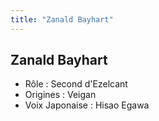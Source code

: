 ```yaml
---
title: "Zanald Bayhart"
---
```


Zanald Bayhart
--------------


- Rôle : Second d'Ezelcant  
- Origines : Veigan  
- Voix Japonaise : Hisao Egawa

